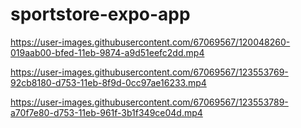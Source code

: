 # sportstore-expo-app


https://user-images.githubusercontent.com/67069567/120048260-019aab00-bfed-11eb-9874-a9d51eefc2dd.mp4



https://user-images.githubusercontent.com/67069567/123553769-92cb8180-d753-11eb-8f9d-0cc97ae16233.mp4



https://user-images.githubusercontent.com/67069567/123553789-a70f7e80-d753-11eb-961f-3b1f349ce04d.mp4

